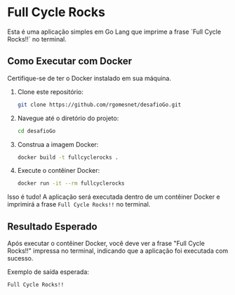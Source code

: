 # Full Cycle Rocks

Esta é uma aplicação simples em Go Lang que imprime a frase ´Full Cycle Rocks!!´ no terminal.

## Como Executar com Docker

Certifique-se de ter o Docker instalado em sua máquina.

1. Clone este repositório:

    ```bash
    git clone https://github.com/rgomesnet/desafioGo.git
    ```

2. Navegue até o diretório do projeto:

    ```bash
    cd desafioGo
    ```

3. Construa a imagem Docker:

    ```bash
    docker build -t fullcyclerocks .
    ```

4. Execute o contêiner Docker:

    ```bash
    docker run -it --rm fullcyclerocks
    ```

Isso é tudo! A aplicação será executada dentro de um contêiner Docker e imprimirá a frase `Full Cycle Rocks!!` no terminal.

## Resultado Esperado

Após executar o contêiner Docker, você deve ver a frase "Full Cycle Rocks!!" impressa no terminal, indicando que a aplicação foi executada com sucesso.

Exemplo de saída esperada:

```bash
Full Cycle Rocks!!
```
